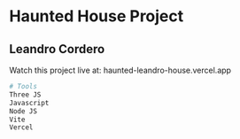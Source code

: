 # Haunted House Project

## Leandro Cordero

Watch this project live at: 
haunted-leandro-house.vercel.app

``` bash
# Tools
Three JS
Javascript
Node JS
Vite
Vercel
```
